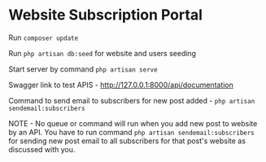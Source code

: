 # Website Subscription Portal

Run `composer update`

Run `php artisan db:seed` for website and users seeding

Start server by command `php artisan serve`

Swagger link to test APIS - 
http://127.0.0.1:8000/api/documentation

Command to send email to subscribers for new post added - 
`php artisan sendemail:subscribers`

NOTE - No queue or command will run when you add new post to website by an API. You have to run command `php artisan sendemail:subscribers` for sending new post email to all subscribers for that post's website as discussed with you.